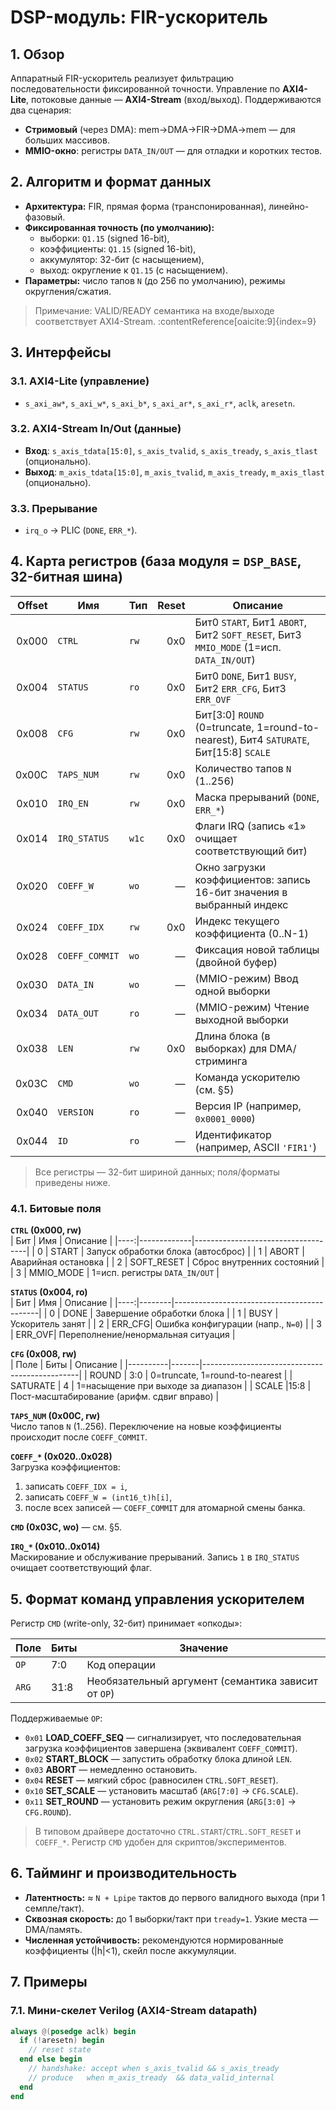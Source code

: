# DSP-модуль: FIR-ускоритель

## 1. Обзор
Аппаратный FIR-ускоритель реализует фильтрацию последовательности фиксированной точности. Управление по **AXI4-Lite**, потоковые данные — **AXI4-Stream** (вход/выход). Поддерживаются два сценария:
- **Стримовый** (через DMA): mem→DMA→FIR→DMA→mem — для больших массивов.
- **MMIO-окно**: регистры `DATA_IN/OUT` — для отладки и коротких тестов.

## 2. Алгоритм и формат данных
- **Архитектура:** FIR, прямая форма (транспонированная), линейно-фазовый.
- **Фиксированная точность (по умолчанию):**
  - выборки: `Q1.15` (signed 16-bit),
  - коэффициенты: `Q1.15` (signed 16-bit),
  - аккумулятор: 32-бит (с насыщением),
  - выход: округление к `Q1.15` (с насыщением).
- **Параметры:** число тапов `N` (до 256 по умолчанию), режимы округления/сжатия.

> Примечание: VALID/READY семантика на входе/выходе соответствует AXI4-Stream. :contentReference[oaicite:9]{index=9}

## 3. Интерфейсы

### 3.1. AXI4-Lite (управление)
- `s_axi_aw*`, `s_axi_w*`, `s_axi_b*`, `s_axi_ar*`, `s_axi_r*`, `aclk`, `aresetn`.

### 3.2. AXI4-Stream In/Out (данные)
- **Вход**: `s_axis_tdata[15:0]`, `s_axis_tvalid`, `s_axis_tready`, `s_axis_tlast` (опционально).
- **Выход**: `m_axis_tdata[15:0]`, `m_axis_tvalid`, `m_axis_tready`, `m_axis_tlast` (опционально).

### 3.3. Прерывание
- `irq_o` → PLIC (`DONE`, `ERR_*`).

## 4. Карта регистров (база модуля = `DSP_BASE`, 32-битная шина)

| Offset | Имя          | Тип   | Reset | Описание |
|-------:|--------------|-------|------:|---------|
| 0x000  | `CTRL`       | `rw`  | 0x0   | Бит0 `START`, Бит1 `ABORT`, Бит2 `SOFT_RESET`, Бит3 `MMIO_MODE` (1=исп. `DATA_IN/OUT`) |
| 0x004  | `STATUS`     | `ro`  | 0x0   | Бит0 `DONE`, Бит1 `BUSY`, Бит2 `ERR_CFG`, Бит3 `ERR_OVF` |
| 0x008  | `CFG`        | `rw`  | 0x0   | Бит[3:0] `ROUND` (0=truncate, 1=round-to-nearest), Бит4 `SATURATE`, Бит[15:8] `SCALE` |
| 0x00C  | `TAPS_NUM`   | `rw`  | 0x0   | Количество тапов `N` (1..256) |
| 0x010  | `IRQ_EN`     | `rw`  | 0x0   | Маска прерываний (`DONE`, `ERR_*`) |
| 0x014  | `IRQ_STATUS` | `w1c` | 0x0   | Флаги IRQ (запись «1» очищает соответствующий бит) |
| 0x020  | `COEFF_W`    | `wo`  | —     | Окно загрузки коэффициентов: запись 16-бит значения в выбранный индекс |
| 0x024  | `COEFF_IDX`  | `rw`  | 0x0   | Индекс текущего коэффициента (0..N-1) |
| 0x028  | `COEFF_COMMIT`| `wo` | —     | Фиксация новой таблицы (двойной буфер) |
| 0x030  | `DATA_IN`    | `wo`  | —     | (MMIO-режим) Ввод одной выборки |
| 0x034  | `DATA_OUT`   | `ro`  | —     | (MMIO-режим) Чтение выходной выборки |
| 0x038  | `LEN`        | `rw`  | 0x0   | Длина блока (в выборках) для DMA/стриминга |
| 0x03C  | `CMD`        | `wo`  | —     | Команда ускорителю (см. §5) |
| 0x040  | `VERSION`    | `ro`  | —     | Версия IP (например, `0x0001_0000`) |
| 0x044  | `ID`         | `ro`  | —     | Идентификатор (например, ASCII `'FIR1'`) |

> Все регистры — 32-бит шириной данных; поля/форматы приведены ниже.

### 4.1. Битовые поля

**`CTRL` (0x000, rw)**  
| Бит | Имя         | Описание                           |
|----:|-------------|------------------------------------|
| 0   | START       | Запуск обработки блока (автосброс) |
| 1   | ABORT       | Аварийная остановка                |
| 2   | SOFT_RESET  | Сброс внутренних состояний         |
| 3   | MMIO_MODE   | 1=исп. регистры `DATA_IN/OUT`      |

**`STATUS` (0x004, ro)**  
| Бит | Имя    | Описание                                   |
|----:|--------|--------------------------------------------|
| 0   | DONE   | Завершение обработки блока                  |
| 1   | BUSY   | Ускоритель занят                            |
| 2   | ERR_CFG| Ошибка конфигурации (напр., `N=0`)          |
| 3   | ERR_OVF| Переполнение/ненормальная ситуация          |

**`CFG` (0x008, rw)**  
| Поле     | Биты  | Описание                                      |
|----------|-------|-----------------------------------------------|
| ROUND    | 3:0   | 0=truncate, 1=round-to-nearest                |
| SATURATE | 4     | 1=насыщение при выходе за диапазон            |
| SCALE    |15:8   | Пост-масштабирование (арифм. сдвиг вправо)    |

**`TAPS_NUM` (0x00C, rw)**  
Число тапов `N` (1..256). Переключение на новые коэффициенты происходит после `COEFF_COMMIT`.

**`COEFF_*` (0x020..0x028)**  
Загрузка коэффициентов:  
1) записать `COEFF_IDX = i`,  
2) записать `COEFF_W = (int16_t)h[i]`,  
3) после всех записей — `COEFF_COMMIT` для атомарной смены банка.

**`CMD` (0x03C, wo)** — см. §5.

**`IRQ_*` (0x010..0x014)**  
Маскирование и обслуживание прерываний. Запись `1` в `IRQ_STATUS` очищает соответствующий флаг.

## 5. Формат команд управления ускорителем
Регистр `CMD` (write-only, 32-бит) принимает «опкоды»:

| Поле     | Биты  | Значение |
|----------|-------|----------|
| `OP`     | 7:0   | Код операции |
| `ARG`    |31:8   | Необязательный аргумент (семантика зависит от `OP`) |

Поддерживаемые `OP`:
- `0x01` **LOAD_COEFF_SEQ** — сигнализирует, что последовательная загрузка коэффициентов завершена (эквивалент `COEFF_COMMIT`).
- `0x02` **START_BLOCK** — запустить обработку блока длиной `LEN`.
- `0x03` **ABORT** — немедленно остановить.
- `0x04` **RESET** — мягкий сброс (равносилен `CTRL.SOFT_RESET`).
- `0x10` **SET_SCALE** — установить масштаб (`ARG[7:0]` → `CFG.SCALE`).
- `0x11` **SET_ROUND** — установить режим округления (`ARG[3:0]` → `CFG.ROUND`).

> В типовом драйвере достаточно `CTRL.START`/`CTRL.SOFT_RESET` и `COEFF_*`. Регистр `CMD` удобен для скриптов/экспериментов.

## 6. Тайминг и производительность
- **Латентность:** ≈ `N + Lpipe` тактов до первого валидного выхода (при 1 семпле/такт).
- **Сквозная скорость:** до 1 выборки/такт при `tready=1`. Узкие места — DMA/память.
- **Численная устойчивость:** рекомендуются нормированные коэффициенты (|h|<1), скейл после аккумуляции.

## 7. Примеры

### 7.1. Мини-скелет Verilog (AXI4-Stream datapath)
```verilog
always @(posedge aclk) begin
  if (!aresetn) begin
    // reset state
  end else begin
    // handshake: accept when s_axis_tvalid && s_axis_tready
    // produce   when m_axis_tready  && data_valid_internal
  end
end